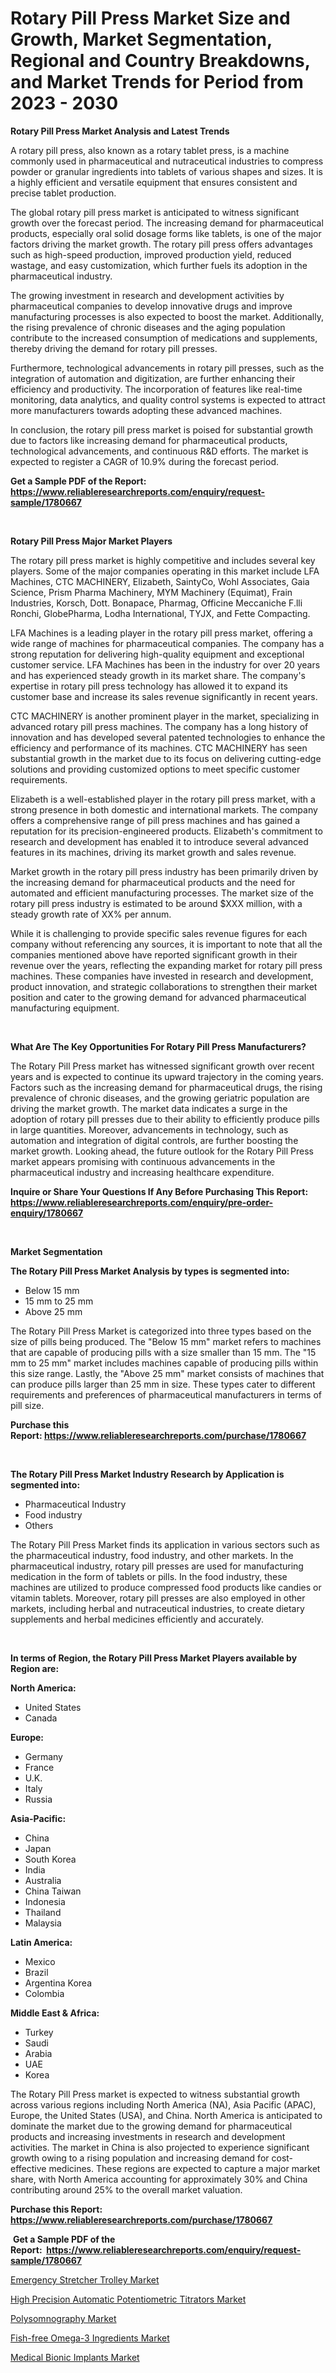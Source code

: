 <p><h1>Rotary Pill Press Market Size and Growth, Market Segmentation, Regional and Country Breakdowns, and Market Trends for Period from 2023 -  2030</h1></p><p><strong>Rotary Pill Press Market Analysis and Latest Trends</strong></p>
<p><p>A rotary pill press, also known as a rotary tablet press, is a machine commonly used in pharmaceutical and nutraceutical industries to compress powder or granular ingredients into tablets of various shapes and sizes. It is a highly efficient and versatile equipment that ensures consistent and precise tablet production.</p><p>The global rotary pill press market is anticipated to witness significant growth over the forecast period. The increasing demand for pharmaceutical products, especially oral solid dosage forms like tablets, is one of the major factors driving the market growth. The rotary pill press offers advantages such as high-speed production, improved production yield, reduced wastage, and easy customization, which further fuels its adoption in the pharmaceutical industry.</p><p>The growing investment in research and development activities by pharmaceutical companies to develop innovative drugs and improve manufacturing processes is also expected to boost the market. Additionally, the rising prevalence of chronic diseases and the aging population contribute to the increased consumption of medications and supplements, thereby driving the demand for rotary pill presses.</p><p>Furthermore, technological advancements in rotary pill presses, such as the integration of automation and digitization, are further enhancing their efficiency and productivity. The incorporation of features like real-time monitoring, data analytics, and quality control systems is expected to attract more manufacturers towards adopting these advanced machines.</p><p>In conclusion, the rotary pill press market is poised for substantial growth due to factors like increasing demand for pharmaceutical products, technological advancements, and continuous R&D efforts. The market is expected to register a CAGR of 10.9% during the forecast period.</p></p>
<p><strong>Get a Sample PDF of the Report:&nbsp; <a href="https://www.reliableresearchreports.com/enquiry/request-sample/1780667">https://www.reliableresearchreports.com/enquiry/request-sample/1780667</a></strong></p>
<p>&nbsp;</p>
<p><strong>Rotary Pill Press Major Market Players</strong></p>
<p><p>The rotary pill press market is highly competitive and includes several key players. Some of the major companies operating in this market include LFA Machines, CTC MACHINERY, Elizabeth, SaintyCo, Wohl Associates, Gaia Science, Prism Pharma Machinery, MYM Machinery (Equimat), Frain Industries, Korsch, Dott. Bonapace, Pharmag, Officine Meccaniche F.lli Ronchi, GlobePharma, Lodha International, TYJX, and Fette Compacting.</p><p>LFA Machines is a leading player in the rotary pill press market, offering a wide range of machines for pharmaceutical companies. The company has a strong reputation for delivering high-quality equipment and exceptional customer service. LFA Machines has been in the industry for over 20 years and has experienced steady growth in its market share. The company's expertise in rotary pill press technology has allowed it to expand its customer base and increase its sales revenue significantly in recent years.</p><p>CTC MACHINERY is another prominent player in the market, specializing in advanced rotary pill press machines. The company has a long history of innovation and has developed several patented technologies to enhance the efficiency and performance of its machines. CTC MACHINERY has seen substantial growth in the market due to its focus on delivering cutting-edge solutions and providing customized options to meet specific customer requirements.</p><p>Elizabeth is a well-established player in the rotary pill press market, with a strong presence in both domestic and international markets. The company offers a comprehensive range of pill press machines and has gained a reputation for its precision-engineered products. Elizabeth's commitment to research and development has enabled it to introduce several advanced features in its machines, driving its market growth and sales revenue.</p><p>Market growth in the rotary pill press industry has been primarily driven by the increasing demand for pharmaceutical products and the need for automated and efficient manufacturing processes. The market size of the rotary pill press industry is estimated to be around $XXX million, with a steady growth rate of XX% per annum.</p><p>While it is challenging to provide specific sales revenue figures for each company without referencing any sources, it is important to note that all the companies mentioned above have reported significant growth in their revenue over the years, reflecting the expanding market for rotary pill press machines. These companies have invested in research and development, product innovation, and strategic collaborations to strengthen their market position and cater to the growing demand for advanced pharmaceutical manufacturing equipment.</p></p>
<p>&nbsp;</p>
<p><strong>What Are The Key Opportunities For Rotary Pill Press Manufacturers?</strong></p>
<p><p>The Rotary Pill Press market has witnessed significant growth over recent years and is expected to continue its upward trajectory in the coming years. Factors such as the increasing demand for pharmaceutical drugs, the rising prevalence of chronic diseases, and the growing geriatric population are driving the market growth. The market data indicates a surge in the adoption of rotary pill presses due to their ability to efficiently produce pills in large quantities. Moreover, advancements in technology, such as automation and integration of digital controls, are further boosting the market growth. Looking ahead, the future outlook for the Rotary Pill Press market appears promising with continuous advancements in the pharmaceutical industry and increasing healthcare expenditure.</p></p>
<p><strong>Inquire or Share Your Questions If Any Before Purchasing This Report: <a href="https://www.reliableresearchreports.com/enquiry/pre-order-enquiry/1780667">https://www.reliableresearchreports.com/enquiry/pre-order-enquiry/1780667</a></strong></p>
<p>&nbsp;</p>
<p><strong>Market Segmentation</strong></p>
<p><strong>The Rotary Pill Press Market Analysis by types is segmented into:</strong></p>
<p><ul><li>Below 15 mm</li><li>15 mm to 25 mm</li><li>Above 25 mm</li></ul></p>
<p><p>The Rotary Pill Press Market is categorized into three types based on the size of pills being produced. The "Below 15 mm" market refers to machines that are capable of producing pills with a size smaller than 15 mm. The "15 mm to 25 mm" market includes machines capable of producing pills within this size range. Lastly, the "Above 25 mm" market consists of machines that can produce pills larger than 25 mm in size. These types cater to different requirements and preferences of pharmaceutical manufacturers in terms of pill size.</p></p>
<p><strong>Purchase this Report:&nbsp;<a href="https://www.reliableresearchreports.com/purchase/1780667">https://www.reliableresearchreports.com/purchase/1780667</a></strong></p>
<p>&nbsp;</p>
<p><strong>The Rotary Pill Press Market Industry Research by Application is segmented into:</strong></p>
<p><ul><li>Pharmaceutical Industry</li><li>Food industry</li><li>Others</li></ul></p>
<p><p>The Rotary Pill Press Market finds its application in various sectors such as the pharmaceutical industry, food industry, and other markets. In the pharmaceutical industry, rotary pill presses are used for manufacturing medication in the form of tablets or pills. In the food industry, these machines are utilized to produce compressed food products like candies or vitamin tablets. Moreover, rotary pill presses are also employed in other markets, including herbal and nutraceutical industries, to create dietary supplements and herbal medicines efficiently and accurately.</p></p>
<p>&nbsp;</p>
<p><strong>In terms of Region, the Rotary Pill Press Market Players available by Region are:</strong></p>
<p>
    <p> <strong> North America: </strong>
        <ul>
            <li>United States</li>
            <li>Canada</li>
        </ul>
        </p> 
    <p> <strong> Europe: </strong>
        <ul>
            <li>Germany</li>
            <li>France</li>
            <li>U.K.</li>
            <li>Italy</li>
            <li>Russia</li>
        </ul>
        </p> 
    <p> <strong> Asia-Pacific: </strong>
        <ul>
            <li>China</li>
            <li>Japan</li>
            <li>South Korea</li>
            <li>India</li>
            <li>Australia</li>
            <li>China Taiwan</li>
            <li>Indonesia</li>
            <li>Thailand</li>
            <li>Malaysia</li>
        </ul>
        </p> 
    <p> <strong> Latin America: </strong>
        <ul>
            <li>Mexico</li>
            <li>Brazil</li>
            <li>Argentina Korea</li>
            <li>Colombia</li>
        </ul>
        </p> 
    <p> <strong> Middle East & Africa: </strong>
        <ul>
            <li>Turkey</li>
            <li>Saudi</li>
            <li>Arabia</li>
            <li>UAE</li>
            <li>Korea</li>
        </ul>
    </p>
    </p>
<p><p>The Rotary Pill Press market is expected to witness substantial growth across various regions including North America (NA), Asia Pacific (APAC), Europe, the United States (USA), and China. North America is anticipated to dominate the market due to the growing demand for pharmaceutical products and increasing investments in research and development activities. The market in China is also projected to experience significant growth owing to a rising population and increasing demand for cost-effective medicines. These regions are expected to capture a major market share, with North America accounting for approximately 30% and China contributing around 25% to the overall market valuation.</p></p>
<p><strong>Purchase this Report: <a href="https://www.reliableresearchreports.com/purchase/1780667">https://www.reliableresearchreports.com/purchase/1780667</a></strong></p>
<p>&nbsp;<strong>Get a Sample PDF of the Report:&nbsp;&nbsp;<a href="https://www.reliableresearchreports.com/enquiry/request-sample/1780667">https://www.reliableresearchreports.com/enquiry/request-sample/1780667</a></strong></p>
<p><strong></strong></p>
<p><p><a href="https://www.linkedin.com/pulse/emergency-stretcher-trolley-market-share-amp-new-trends-igyle/">Emergency Stretcher Trolley Market</a></p><p><a href="https://github.com/CliffMedina6/Market-Research-Report-List-1/blob/main/high-precision-automatic-potentiometric-titrators-market.md">High Precision Automatic Potentiometric Titrators Market</a></p><p><a href="https://www.linkedin.com/pulse/polysomnography-market-share-amp-new-trends-analysis-report-ce1ue/">Polysomnography Market</a></p><p><a href="https://medium.com/@josueherzog/fish-free-omega-3-ingredients-market-outlook-industry-overview-and-forecast-2023-to-2030-d5b088fd46d4">Fish-free Omega-3 Ingredients Market</a></p><p><a href="https://medium.com/@freedayundt/decoding-medical-bionic-implants-market-metrics-market-share-trends-and-growth-patterns-df8136d6a5ae">Medical Bionic Implants Market</a></p></p>